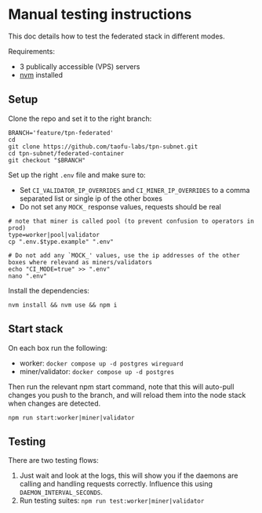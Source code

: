 # Manual testing instructions

This doc details how to test the federated stack in different modes.

Requirements:

- 3 publically accessible (VPS) servers
- [nvm](https://github.com/nvm-sh/nvm) installed

## Setup

Clone the repo and set it to the right branch:

```
BRANCH='feature/tpn-federated'
cd
git clone https://github.com/taofu-labs/tpn-subnet.git
cd tpn-subnet/federated-container
git checkout "$BRANCH"
```

Set up the right `.env` file and make sure to:

- Set `CI_VALIDATOR_IP_OVERRIDES` and `CI_MINER_IP_OVERRIDES` to a comma separated list or single ip of the other boxes
- Do not set any `MOCK_` response values, requests should be real

```
# note that miner is called pool (to prevent confusion to operators in prod)
type=worker|pool|validator
cp ".env.$type.example" ".env"

# Do not add any `MOCK_' values, use the ip addresses of the other boxes where relevand as miners/validators
echo "CI_MODE=true" >> ".env"
nano ".env"
```

Install the dependencies:

```
nvm install && nvm use && npm i
```

## Start stack

On each box run the following:

- worker: `docker compose up -d postgres wireguard`
- miner/validator: `docker compose up -d postgres` 

Then run the relevant npm start command, note that this will auto-pull changes you push to the branch, and will reload them into the node stack when changes are detected.

```
npm run start:worker|miner|validator
```

## Testing

There are two testing flows:

1. Just wait and look at the logs, this will show you if the daemons are calling and handling requests correctly. Influence this using `DAEMON_INTERVAL_SECONDS`.
2. Run testing suites: `npm run test:worker|miner|validator`
